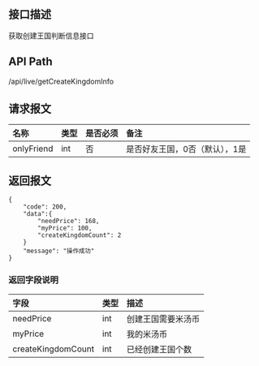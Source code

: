 ## 接口描述
获取创建王国判断信息接口

## API Path
/api/live/getCreateKingdomInfo

## 请求报文
|名称|类型|是否必须|备注|
|:-|:-|:-|:-|
|onlyFriend|int|否|是否好友王国，0否（默认），1是|

## 返回报文
	{
		"code": 200,
		"data":{
			"needPrice": 168,
			"myPrice": 100,
			"createKingdomCount": 2
		}
		"message": "操作成功"
    }

### 返回字段说明
|字段|类型|描述|
|:-|:-|:-|
|needPrice|int|创建王国需要米汤币|
|myPrice|int|我的米汤币|
|createKingdomCount|int|已经创建王国个数|
